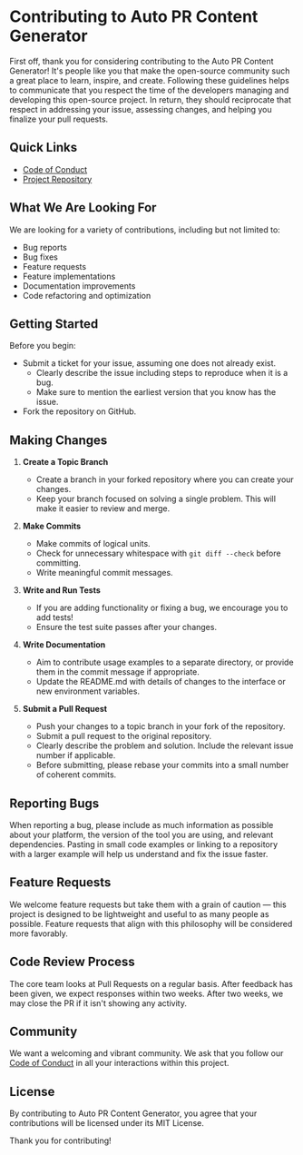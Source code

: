 # Contributing to Auto PR Content Generator

First off, thank you for considering contributing to the Auto PR Content Generator! It's people like you that make the open-source community such a great place to learn, inspire, and create. Following these guidelines helps to communicate that you respect the time of the developers managing and developing this open-source project. In return, they should reciprocate that respect in addressing your issue, assessing changes, and helping you finalize your pull requests.

## Quick Links
- [Code of Conduct](CODE_OF_CONDUCT.md)
- [Project Repository](https://github.com/alokemajumder/Auto-PR-Content-Generator)

## What We Are Looking For
We are looking for a variety of contributions, including but not limited to:
- Bug reports
- Bug fixes
- Feature requests
- Feature implementations
- Documentation improvements
- Code refactoring and optimization

## Getting Started

Before you begin:

- Submit a ticket for your issue, assuming one does not already exist.
  - Clearly describe the issue including steps to reproduce when it is a bug.
  - Make sure to mention the earliest version that you know has the issue.
- Fork the repository on GitHub.

## Making Changes

1. **Create a Topic Branch**
   - Create a branch in your forked repository where you can create your changes.
   - Keep your branch focused on solving a single problem. This will make it easier to review and merge.

2. **Make Commits**
   - Make commits of logical units.
   - Check for unnecessary whitespace with `git diff --check` before committing.
   - Write meaningful commit messages.

3. **Write and Run Tests**
   - If you are adding functionality or fixing a bug, we encourage you to add tests!
   - Ensure the test suite passes after your changes.

4. **Write Documentation**
   - Aim to contribute usage examples to a separate directory, or provide them in the commit message if appropriate.
   - Update the README.md with details of changes to the interface or new environment variables.

5. **Submit a Pull Request**
   - Push your changes to a topic branch in your fork of the repository.
   - Submit a pull request to the original repository.
   - Clearly describe the problem and solution. Include the relevant issue number if applicable.
   - Before submitting, please rebase your commits into a small number of coherent commits.

## Reporting Bugs

When reporting a bug, please include as much information as possible about your platform, the version of the tool you are using, and relevant dependencies. Pasting in small code examples or linking to a repository with a larger example will help us understand and fix the issue faster.

## Feature Requests

We welcome feature requests but take them with a grain of caution — this project is designed to be lightweight and useful to as many people as possible. Feature requests that align with this philosophy will be considered more favorably.

## Code Review Process

The core team looks at Pull Requests on a regular basis. After feedback has been given, we expect responses within two weeks. After two weeks, we may close the PR if it isn't showing any activity.

## Community

We want a welcoming and vibrant community. We ask that you follow our [Code of Conduct](CODE_OF_CONDUCT.md) in all your interactions within this project.

## License

By contributing to Auto PR Content Generator, you agree that your contributions will be licensed under its MIT License.

Thank you for contributing!
